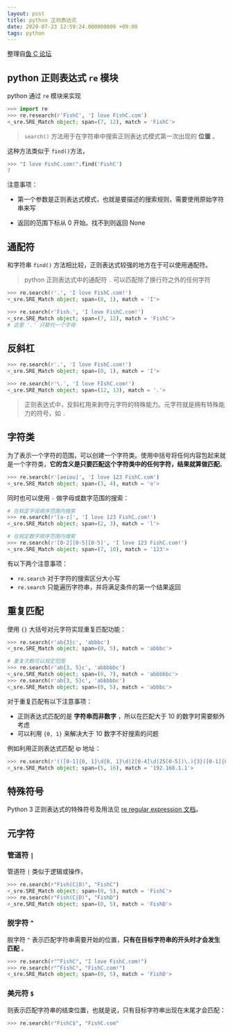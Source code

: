```yaml
---
layout: post
title: python 正则表达式
date: 2020-07-23 12:59:24.000000000 +09:00
tags: python
---
```


整理自[鱼 C 论坛](https://fishc.com.cn) 

## python 正则表达式 `re` 模块

python 通过 `re` 模块来实现

```python
>>> import re
>>> re.research(r'FishC', 'I love FishC.com')
<_sre.SRE_Match object; span=(7, 12), match = 'FishC'>
```

> `search()` 方法用于在字符串中搜索正则表达式模式第一次出现的 **位置** 。

这种方法类似于 `find()`方法，

```python
>>> "I love FishC.com!".find('FishC')
7
```

注意事项：

+ 第一个参数是正则表达式模式，也就是要描述的搜索规则，需要使用原始字符串来写

+ 返回的范围下标从 0 开始。找不到则返回 None

## 通配符

和字符串 `find()` 方法相比较，正则表达式较强的地方在于可以使用通配符。

> python 正则表达式中的通配符 `.` 可以匹配除了换行符之外的任何字符

```python
>>> re.search(r'.', 'I love FishC.com!')
<_sre.SRE_Match object; span=(0, 1), match = 'I'>

>>> re.search(r'Fish.', 'I love FishC.com!')
<_sre.SRE_Match object; span=(7, 12), match = 'FishC'>
# 这里 '.' 只替代一个字母
```

## 反斜杠

```python
>>> re.search(r'.', 'I love FishC.com!')
<_sre.SRE_Match object; span=(0, 1), match = 'I'>

>>> re.search(r'\.', 'I love FIshC.com!')
<_sre.SRE_Match object; span=(12, 13), match = '.'>
```

> 正则表达式中，反斜杠用来剥夺元字符的特殊能力。元字符就是拥有特殊能力的符号，如 `.`

## 字符类

为了表示一个字符的范围，可以创建一个字符类。使用中括号将任何内容包起来就是一个字符类，**它的含义是只要匹配这个字符类中的任何字符，结果就算做匹配**。

```python
>>> re.search(r'[aeiou]', 'I love 123 FishC.com')
<_sre.SRE_Match object; span=(3, 4), match = 'o'>
```

同时也可以使用 `-` 做字母或数字范围的搜索：

```python
# 在规定字母顺序范围内搜索
>>> re.search(r'[a-z]', 'I love 123 FishC.com!')
<_sre.SRE_Match object; span=(2, 3), match = 'l'>

# 在规定数字顺序范围内搜索
>>> re.search(r'[0-2][0-5][0-5]', 'I love 123 FishC.com!')
<_sre.SRE_Match object; span=(7, 10), match = '123'>
```

有以下两个注意事项：

+ `re.search` 对于字符的搜索区分大小写
+ `re.search` 只能遍历字符串，并将满足条件的第一个结果返回

## 重复匹配

使用 `{}` 大括号对元字符实现重复匹配功能：

```python
>>> re.search(r'ab{3}c', 'abbbc')
<_sre.SRE_Match object; span=(0, 5), match = 'abbbc'>

# 重复次数可以规定范围
>>> re.search(r'ab{3, 5}c', 'abbbbbc')
<_sre.SRE_Match object; span=(0, 7), match = 'abbbbbc'>
>>> re.search(r'ab{3, 5}c', 'abbbbbc')
<_sre.SRE_Match object; span=(0, 5), match = 'abbbc'>
```

对于重复匹配有以下注意事项：

+ 正则表达式匹配的是 **字符串而非数字** ，所以在匹配大于 10 的数字时需要额外考虑
+ 可以利用 `{0, 1}` 来解决大于 10 数字不好搜索的问题

例如利用正则表达式匹配 ip 地址：

```python
>>> re.search(r'(([0-1]{0, 1}\d{0, 1}\d|2[0-4]\d|25[0-5])\.){3}([0-1]{0, 1}\d{0, 1}\d|2[0-4]\d|25[0-5])', 'other192.168.1.1other'])
<_sre.SRE_Match object; span=(5, 16), match = '192.168.1.1'>
```

## 特殊符号

Python 3 正则表达式的特殊符号及用法见 [re regular expression 文档](https://docs.python.org/3.8/library/re.html)。

## 元字符

### 管道符 `|` 

管道符 `|` 类似于逻辑或操作，

```python
>>> re.search(r"Fish(C|D)", "FishC")
<_sre.SRE_Match object; span=(0, 5), match = 'FishC'>
>>> re.search(r"Fish(C|D)", "FishD")
<_sre.SRE_Match object; span=(0, 5), match = 'FishD'>
```

### 脱字符 `^`

脱字符 `^` 表示匹配字符串需要开始的位置，**只有在目标字符串的开头时才会发生匹配** 。

```python
>>> re.search(r"^FishC", "I love FishC.com!")
>>> re.search(r"^FishC", "FishC.com!")
<_sre.SRE_Match object; span=(0, 5), match = 'FishD'>
```

### 美元符 `$`

则表示匹配字符串的结束位置，也就是说，只有目标字符串出现在末尾才会匹配：

```python
>>> re.search(r"FishC$", "FishC.com"
```


















